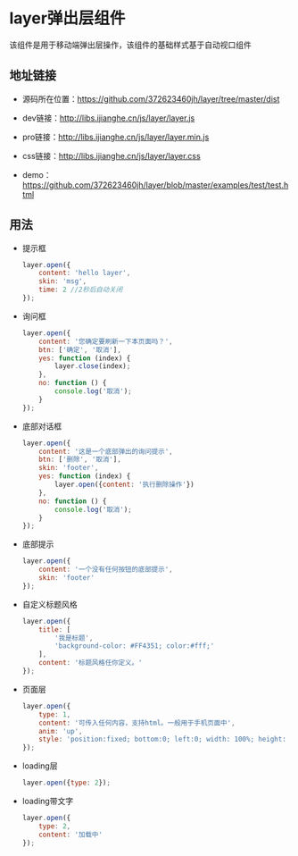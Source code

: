 # layer弹出层组件

该组件是用于移动端弹出层操作，该组件的基础样式基于自动视口组件

## 地址链接

- 源码所在位置：https://github.com/372623460jh/layer/tree/master/dist

- dev链接：http://libs.ijianghe.cn/js/layer/layer.js

- pro链接：http://libs.ijianghe.cn/js/layer/layer.min.js

- css链接：http://libs.ijianghe.cn/js/layer/layer.css

- demo：https://github.com/372623460jh/layer/blob/master/examples/test/test.html
    
## 用法
   
- 提示框
    
    ```javascript
    layer.open({
        content: 'hello layer',
        skin: 'msg',
        time: 2 //2秒后自动关闭
    });
    ```
- 询问框
    
    ```javascript
    layer.open({
        content: '您确定要刷新一下本页面吗？',
        btn: ['确定', '取消'],
        yes: function (index) {
            layer.close(index);
        },
        no: function () {
            console.log('取消');
        }
    });
    ```
- 底部对话框
    
    ```javascript
    layer.open({
        content: '这是一个底部弹出的询问提示',
        btn: ['删除', '取消'],
        skin: 'footer',
        yes: function (index) {
            layer.open({content: '执行删除操作'})
        },
        no: function () {
            console.log('取消');
        }
    });
    ```
- 底部提示
    
    ```javascript
    layer.open({
        content: '一个没有任何按钮的底部提示',
        skin: 'footer'
    });
    ```
- 自定义标题风格
    
    ```javascript
    layer.open({
        title: [
            '我是标题',
            'background-color: #FF4351; color:#fff;'
        ],
        content: '标题风格任你定义。'
    });
    ```
- 页面层
    
    ```javascript
    layer.open({
        type: 1,
        content: '可传入任何内容，支持html。一般用于手机页面中',
        anim: 'up',
        style: 'position:fixed; bottom:0; left:0; width: 100%; height: 200px; padding:10px 0; border:none;'
    });
    ```
- loading层
    
    ```javascript
    layer.open({type: 2});
    ```
- loading带文字
    
    ```javascript
    layer.open({
        type: 2,
        content: '加载中'
    });
    ```